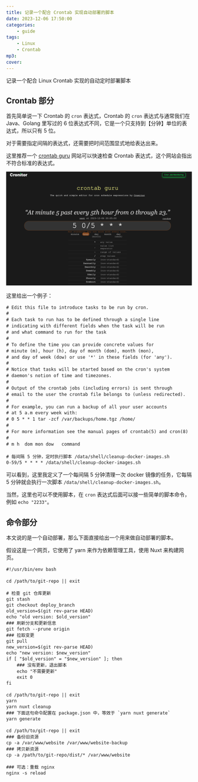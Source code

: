 ```yaml
---
title: 记录一个配合 Crontab 实现自动部署的脚本
date: 2023-12-06 17:50:00
categories:
    - guide
tags:
    - Linux
    - Crontab
mp3:
cover:
---
```


记录一个配合 Linux Crontab 实现的自动定时部署脚本

## Crontab 部分

首先简单说一下 Crontab 的 `cron` 表达式，Crontab 的 `cron` 表达式与通常我们在 Java、Golang 里写过的 6 位表达式不同，它是一个只支持到【分钟】单位的表达式，所以只有 5 位。

对于需要指定间隔的表达式，还需要把时间范围显式地给表达出来。

这里推荐一个 [crontab guru](https://crontab.guru/) 网站可以快速检查 Crontab 表达式，这个网站会指出不符合标准的表达式。

![crontab guru website](/static/images/2023-12-06-AutoDeployByCrontab/crontab-guru-image.png)

这里给出一个例子：

```txt
# Edit this file to introduce tasks to be run by cron.
# 
# Each task to run has to be defined through a single line
# indicating with different fields when the task will be run
# and what command to run for the task
# 
# To define the time you can provide concrete values for
# minute (m), hour (h), day of month (dom), month (mon),
# and day of week (dow) or use '*' in these fields (for 'any').
# 
# Notice that tasks will be started based on the cron's system
# daemon's notion of time and timezones.
# 
# Output of the crontab jobs (including errors) is sent through
# email to the user the crontab file belongs to (unless redirected).
# 
# For example, you can run a backup of all your user accounts
# at 5 a.m every week with:
# 0 5 * * 1 tar -zcf /var/backups/home.tgz /home/
# 
# For more information see the manual pages of crontab(5) and cron(8)
# 
# m h  dom mon dow   command

# 每间隔 5 分钟，定时执行脚本 /data/shell/cleanup-docker-images.sh
0-59/5 * * * * /data/shell/cleanup-docker-images.sh

```

可以看到，这里我定义了一个每间隔 5 分钟清理一次 docker 镜像的任务，它每隔 5 分钟就会执行一次脚本 `/data/shell/cleanup-docker-images.sh`。

当然，这里也可以不使用脚本，在 `cron` 表达式后面可以接一些简单的脚本命令，例如 `echo "2233"`。

## 命令部分

本文说的是一个自动部署，那么下面直接给出一个用来做自动部署的脚本。

假设这是一个网页，它使用了 yarn 来作为依赖管理工具，使用 Nuxt 来构建网页。

```shell
#!/usr/bin/env bash

cd /path/to/git-repo || exit

# 检查 git 仓库更新
git stash
git checkout deploy_branch
old_version=$(git rev-parse HEAD)
echo "old version: $old_version"
### 刷新分支和更新信息
git fetch --prune origin
### 拉取变更
git pull
new_version=$(git rev-parse HEAD)
echo "new version: $new_version"
if [ "$old_version" = "$new_version" ]; then
    ### 没有更新，退出脚本
    echo "不需要更新"
    exit 0
fi

cd /path/to/git-repo || exit
yarn
yarn nuxt cleanup
### 下面这句命令配置在 package.json 中，等效于 `yarn nuxt generate`
yarn generate

cd /path/to/git-repo || exit
### 备份旧资源
cp -a /var/www/website /var/www/website-backup
### 拷贝新资源
cp -a /path/to/git-repo/dist/* /var/www/website

### 可选：重载 nginx
nginx -s reload

```
